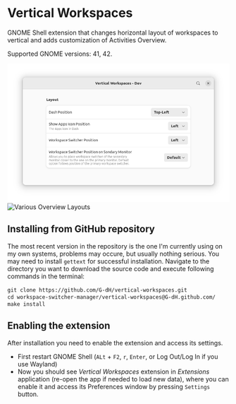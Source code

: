 # Vertical Workspaces

GNOME Shell extension that changes horizontal layout of workspaces to vertical and adds customization of Activities Overview.

Supported GNOME versions: 41, 42.

![Settings window](screenshots/screenshot.png)
![Various Overview Layouts](screenshots/vertical-workspaces.png)


## Installing from GitHub repository
The most recent version in the repository is the one I'm currently using on my own systems, problems may occure, but usually nothing serious.
You may need to install `gettext` for successful installation.
Navigate to the directory you want to download the source code and execute following commands in the terminal:

    git clone https://github.com/G-dH/vertical-workspaces.git
    cd workspace-switcher-manager/vertical-workspaces@G-dH.github.com/
    make install


## Enabling the extension
After installation you need to enable the extension and access its settings.

- First restart GNOME Shell (`ALt` + `F2`, `r`, `Enter`, or Log Out/Log In if you use Wayland)
- Now you should see *Vertical Workspaces* extension in *Extensions* application (re-open the app if needed to load new data), where you can enable it and access its Preferences window by pressing `Settings` button.
